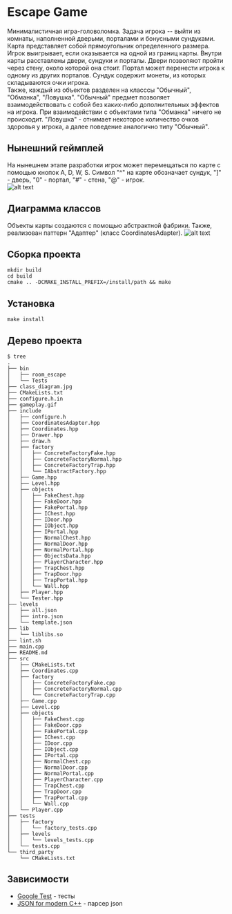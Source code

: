 # Escape Game
Минималистичная игра-головоломка. Задача игрока -- выйти из комнаты, наполненной дверьми, порталами и бонусными сундуками.  
Карта представляет собой прямоугольник определенного размера. Игрок выигрывает, если оказывается на одной из границ карты. Внутри карты расставлены двери, сундуки и порталы. Двери позволяют пройти через стену, около которой она стоит. Портал может перенести игрока к одному из других порталов. Сундук содержит монеты, из которых складываются очки игрока.  
Также, каждый из объектов разделен на класссы "Обычный", "Обманка", "Ловушка". "Обычный" предмет позволяет взаимодействовать с собой без каких-либо дополнительных эффектов на игрока. При взаимодействии с объектами типа "Обманка" ничего не происходит. "Ловушка" - отнимает некоторое количество очков здоровья у игрока, а далее поведение аналогично типу "Обычный".

## Нынешний геймплей
На нынешнем этапе разработки игрок может перемещаться по карте с помощью кнопок A, D, W, S. Символ "^" на карте обозначает сундук, "]" - дверь, "0" - портал, "#" - стена, "@" - игрок.  
![alt text](https://github.com/Khaymon/escape_game/blob/checkpoint_2/gameplay.gif)


## Диаграмма классов
Объекты карты создаются с помощью абстрактной фабрики. Также, реализован паттерн "Адаптер" (класс CoordinatesAdapter).
![alt text](https://github.com/Khaymon/escape_game/blob/checkpoint_2/class_diagram.jpg)

## Сборка проекта
```
mkdir build  
cd build  
cmake .. -DCMAKE_INSTALL_PREFIX=/install/path && make
```
## Установка
```
make install
```
## Дерево проекта
```
$ tree
.
├── bin
│   ├── room_escape
│   └── Tests
├── class_diagram.jpg
├── CMakeLists.txt
├── configure.h.in
├── gameplay.gif
├── include
│   ├── configure.h
│   ├── CoordinatesAdapter.hpp
│   ├── Coordinates.hpp
│   ├── Drawer.hpp
│   ├── draw.h
│   ├── factory
│   │   ├── ConcreteFactoryFake.hpp
│   │   ├── ConcreteFactoryNormal.hpp
│   │   ├── ConcreteFactoryTrap.hpp
│   │   └── IAbstractFactory.hpp
│   ├── Game.hpp
│   ├── Level.hpp
│   ├── objects
│   │   ├── FakeChest.hpp
│   │   ├── FakeDoor.hpp
│   │   ├── FakePortal.hpp
│   │   ├── IChest.hpp
│   │   ├── IDoor.hpp
│   │   ├── IObject.hpp
│   │   ├── IPortal.hpp
│   │   ├── NormalChest.hpp
│   │   ├── NormalDoor.hpp
│   │   ├── NormalPortal.hpp
│   │   ├── ObjectsData.hpp
│   │   ├── PlayerCharacter.hpp
│   │   ├── TrapChest.hpp
│   │   ├── TrapDoor.hpp
│   │   ├── TrapPortal.hpp
│   │   └── Wall.hpp
│   ├── Player.hpp
│   └── Tester.hpp
├── levels
│   ├── all.json
│   ├── intro.json
│   └── template.json
├── lib
│   └── liblibs.so
├── lint.sh
├── main.cpp
├── README.md
├── src
│   ├── CMakeLists.txt
│   ├── Coordinates.cpp
│   ├── factory
│   │   ├── ConcreteFactoryFake.cpp
│   │   ├── ConcreteFactoryNormal.cpp
│   │   └── ConcreteFactoryTrap.cpp
│   ├── Game.cpp
│   ├── Level.cpp
│   ├── objects
│   │   ├── FakeChest.cpp
│   │   ├── FakeDoor.cpp
│   │   ├── FakePortal.cpp
│   │   ├── IChest.cpp
│   │   ├── IDoor.cpp
│   │   ├── IObject.cpp
│   │   ├── IPortal.cpp
│   │   ├── NormalChest.cpp
│   │   ├── NormalDoor.cpp
│   │   ├── NormalPortal.cpp
│   │   ├── PlayerCharacter.cpp
│   │   ├── TrapChest.cpp
│   │   ├── TrapDoor.cpp
│   │   ├── TrapPortal.cpp
│   │   └── Wall.cpp
│   └── Player.cpp
├── tests
│   ├── factory
│   │   └── factory_tests.cpp
│   ├── levels
│   │   └── levels_tests.cpp
│   └── tests.cpp
└── third_party
    └── CMakeLists.txt
```
## Зависимости
* [Google Test](https://github.com/google/googletest/) - тесты
* [JSON for modern C++](https://github.com/google/googletest/) - парсер json
